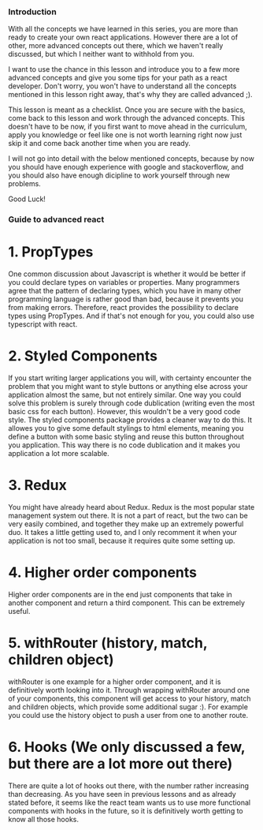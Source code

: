 ### Introduction

With all the concepts we have learned in this series, you are more than ready to create your own react applications. However there are a lot of other, more advanced concepts out there, which we haven't really discussed, but which I neither want to withhold from you.

I want to use the chance in this lesson and introduce you to a few more advanced concepts and give you some tips for your path as a react developer.
Don't worry, you won't have to understand all the concepts mentioned in this lesson right away, that's why they are called advanced ;).

This lesson is meant as a checklist. Once you are secure with the basics, come back to this lesson and work through the advanced concepts. This doesn't have to be now, if you first want to move ahead in the curriculum, apply you knowledge or feel like one is not worth learning right now just skip it and come back another time when you are ready.

I will not go into detail with the below mentioned concepts, because by now you should have enough experience with google and stackoverflow, and you should also have enough dicipline to work yourself through new problems.

Good Luck!

### Guide to advanced react

# 1. PropTypes

One common discussion about Javascript is whether it would be better if you could declare types on variables or properties. Many programmers agree that the pattern of declaring types, which you have in many other programming language is rather good than bad, because it prevents you from making errors. Therefore, react provides the possibility to declare types using PropTypes. And if that's not enough for you, you could also use typescript with react.

# 2. Styled Components

If you start writing larger applications you will, with certainty encounter the problem that you might want to style buttons or anything else across your application almost the same, but not entirely similar. One way you could solve this problem is surely through code dublication (writing even the most basic css for each button). However, this wouldn't be a very good code style. The styled components package provides a cleaner way to do this. It allowes you to give some default stylings to html elements, meaning you define a button with some basic styling and reuse this button throughout you application. This way there is no code dublication and it makes you application a lot more scalable.

# 3. Redux

You might have already heard about Redux. Redux is the most popular state management system out there. It is not a part of react, but the two can be very easily combined, and together they make up an extremely powerful duo. It takes a little getting used to, and I only recomment it when your application is not too small, because it requires quite some setting up.

# 4. Higher order components

Higher order components are in the end just components that take in another component and return a third component. This can be extremely useful.

# 5. withRouter (history, match, children object)

withRouter is one example for a higher order component, and it is definitively worth looking into it. Through wrapping withRouter around one of your components, this component will get access to your history, match and children objects, which provide some additional sugar :). For example you could use the history object to push a user from one to another route.

# 6. Hooks (We only discussed a few, but there are a lot more out there)

There are quite a lot of hooks out there, with the number rather increasing than decreasing. As you have seen in previous lessons and as already stated before, it seems like the react team wants us to use more functional components with hooks in the future, so it is definitively worth getting to know all those hooks.
